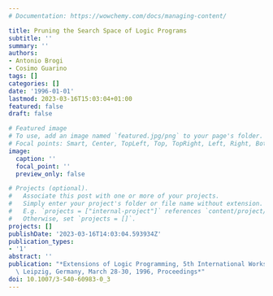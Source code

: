 ```yaml
---
# Documentation: https://wowchemy.com/docs/managing-content/

title: Pruning the Search Space of Logic Programs
subtitle: ''
summary: ''
authors:
- Antonio Brogi
- Cosimo Guarino
tags: []
categories: []
date: '1996-01-01'
lastmod: 2023-03-16T15:03:04+01:00
featured: false
draft: false

# Featured image
# To use, add an image named `featured.jpg/png` to your page's folder.
# Focal points: Smart, Center, TopLeft, Top, TopRight, Left, Right, BottomLeft, Bottom, BottomRight.
image:
  caption: ''
  focal_point: ''
  preview_only: false

# Projects (optional).
#   Associate this post with one or more of your projects.
#   Simply enter your project's folder or file name without extension.
#   E.g. `projects = ["internal-project"]` references `content/project/deep-learning/index.md`.
#   Otherwise, set `projects = []`.
projects: []
publishDate: '2023-03-16T14:03:04.593934Z'
publication_types:
- '1'
abstract: ''
publication: "*Extensions of Logic Programming, 5th International Workshop, ELP'96,\
  \ Leipzig, Germany, March 28-30, 1996, Proceedings*"
doi: 10.1007/3-540-60983-0_3
---
```

